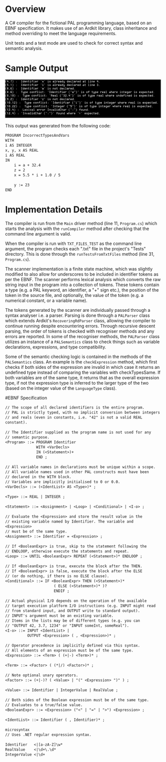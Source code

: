 # Overview
A C# compiler for the fictional PAL programming language, based on an EBNF specification. 
It makes use of an Ardkit library, class inheritance and method overriding to meet the language requirements.

 Unit tests and a test mode are used to check for correct syntax and semantic analysis.

# Sample Output
![Sample Output](https://raw.githubusercontent.com/deyansp/Programming-Language-Compiler/main/compiler-output.PNG?token=AKMQMV6NVR7LKKOUJ7UZK5TAX7SCU)

This output was generated from the following code:
```
PROGRAM IncorrectTypesAndVars
WITH
i AS INTEGER
x, y, x AS REAL
i AS REAL
IN
	i = a + 32.4
	z = 2
	x = 5.5 * i + 1.0 / 5
	
	y := 23
END
```
# Implementation Details
The compiler is run from the `Main` driver method (line 11, `Program.cs`) which starts the analysis with the `runCompiler` method after checking that the command line argument is valid.

When the compiler is run with `TXT_FILES_TEST` as the command line argument, the program checks each ".txt" file in the project's "Tests" directory. This is done through the `runTestsFromTxtFiles` method (line 31, `Program.cs`).

The scanner implementation is a finite state machine, which was slightly modified to also allow for underscores to be included in identifier tokens as per the EBNF. The scanner performs lexical analysis which converts the raw string input in the program into a collection of tokens. These tokens contain a type (e.g. a PAL keyword, an identifier, a "+" sign etc.), the position of the token in the source file, and optionally, the value of the token (e.g. a numerical constant, or a variable name). 

The tokens generated by the scanner are individually passed through a syntax analyser i.e. a parser. Parsing is done through a `PALParser` class which extends Ardkit's `RecoveringRdParser` class, allowing the compiler to continue running despite encountering errors. Through recursive descent parsing, the order of tokens is checked with recogniser methods and any errors are reported. In some of the recogniser methods, the `PALParser` class utilizes an instance of a `PALSemantics` class to check things such as variable declarations, expressions, and type compatibility. 

Some of the semantic checking logic is contained in the methods of the `PALSemantics` class. An example is the `checkExpression` method, which first checks if both sides of the expression are invalid in which case it returns an undefined type instead of comparing the variables with checkTypesSame. If both variables are of the same type, it returns that as the overall expression type, if not the expression type is inferred to the larger type of the two (based on the integer value of the `LanguageType` class).

#EBNF Specification
```
// The scope of all declared identifiers is the entire program.
// PAL is strictly typed, with no implicit conversion between integers
// and reals (even in constants, i.e. "42" is not a valid REAL constant).

// The Identifier supplied as the program name is not used for any
// semantic purpose.
<Program> ::= PROGRAM Identifier
              WITH <VarDecls> 
              IN (<Statement>)+
              END ;

// All variable names in declarations must be unique within a scope.
// All variable names used in other PAL constructs must have been
// declared in the WITH block.
// Variables are implicitly initialised to 0 or 0.0.
<VarDecls> ::= (<IdentList> AS <Type>)* ;

<Type> ::= REAL | INTEGER ;

<Statement> ::= <Assignment> | <Loop> | <Conditional> | <I-o> ;

// Evaluate the <Expression> and store the result value in the
// existing variable named by Identifier. The variable and <Expression>
// must be of the same type.
<Assignment> ::= Identifier = <Expression> ;

// If <BooleanExpr> is true, skip to the statement following the
// ENDLOOP, otherwise execute the statements and repeat.
<Loop> ::= UNTIL <BooleanExpr> REPEAT (<Statement>)* ENDLOOP ;

// If <BooleanExpr> is true, execute the block after the THEN.
// If <BooleanExpr> is false, execute the block after the ELSE
// (or do nothing, if there is no ELSE clause).
<Conditional> ::= IF <BooleanExpr> THEN (<Statement>)*
                      ( ELSE (<Statement>)* )? 
                      ENDIF ;

// Actual physical I/O depends on the operation of the available
// target execution platform I/O instructions (e.g. INPUT might read
// from standard input, and OUTPUT write to standard output).
// INPUT's argument must be an existing variable.
// Items in the lists may be of different types (e.g. you can
// "OUTPUT 42, 3.7, 1234" or "INPUT someInt, someReal").
<I-o> ::= INPUT <IdentList> | 
          OUTPUT <Expression> ( , <Expression>)* ;

// Operator precedence is implicitly defined via this syntax.
// All elements of an expression must be of the same type.
<Expression> ::= <Term> ( (+|-) <Term>)* ;

<Term> ::= <Factor> ( (*|/) <Factor>)* ;

// Note optional unary operators.
<Factor> ::= (+|-)? ( <Value> | "(" <Expression> ")" ) ;

<Value> ::= Identifier | IntegerValue | RealValue ;

// Both sides of the Boolean expression must be of the same type.
// Evaluates to a true/false value.
<BooleanExpr> ::= <Expression> ("<" | "=" | ">") <Expression> ;

<IdentList> ::= Identifier ( , Identifier)* ;

microsyntax 
// Uses .NET regular expression syntax.

Identifier   <|[a-zA-Z]\w*
RealValue    <|\d+\.\d*
IntegerValue <|\d+
```
